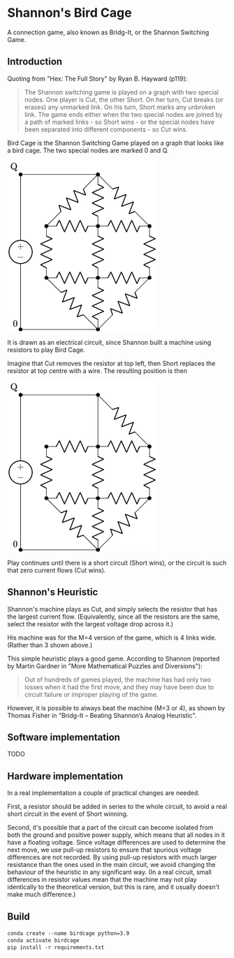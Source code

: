 # Shannon's Bird Cage

A connection game, also known as Bridg-It, or the Shannon Switching Game.

## Introduction

Quoting from "Hex: The Full Story" by Ryan B. Hayward (p119):

> The Shannon switching game is played on a graph with two special nodes. One player is Cut, the other Short. On her turn, Cut breaks (or erases) any unmarked link. On his turn, Short marks any unbroken link. The game ends either when the two special nodes are joined by a path of marked links - so Short wins - or the special nodes have been separated into different components - so Cut wins.

Bird Cage is the Shannon Switching Game played on a graph that looks like a bird cage. The two special nodes are marked 0 and Q.

![Bird Cage circuit start](birdcage_move0.png)

It is drawn as an electrical circuit, since Shannon built a machine using resistors to play Bird Cage.

Imagine that Cut removes the resistor at top left, then Short replaces the resistor at top centre with a wire. The resulting position is then

![Bird Cage circuit move 2](birdcage_move2.png)

Play continues until there is a short circuit (Short wins), or the circuit is such that zero current flows (Cut wins).

## Shannon's Heuristic

Shannon's machine plays as Cut, and simply selects the resistor that has the largest current flow. (Equivalently, since all the resistors are the same, select the resistor with the largest voltage drop across it.)

His machine was for the M=4 version of the game, which is 4 links wide. (Rather than 3 shown above.)

This simple heuristic plays a good game. According to Shannon (reported by Martin Gardner in "More Mathematical Puzzles and Diversions"):

> Out of hundreds of games played, the machine has had only two losses when it had the first move, and they may have been due to circuit failure or improper playing of the game.

However, it is possible to always beat the machine (M=3 or 4), as shown by Thomas Fisher in "Bridg-It – Beating Shannon’s Analog Heuristic".

## Software implementation

TODO

## Hardware implementation

In a real implementation a couple of practical changes are needed.

First, a resistor should be added in series to the whole circuit, to avoid a real short circuit in the event of Short winning.

Second, it's possible that a part of the circuit can become isolated from both the ground and positive power supply, which means that all nodes in it have a floating voltage. Since voltage differences are used to determine the next move, we use pull-up resistors to ensure that spurious voltage differences are not recorded. By using pull-up resistors with much larger resistance than the ones used in the main circuit, we avoid changing the behaviour of the
heuristic in any significant way. (In a real circuit, small differences in resistor values mean that the machine may not play identically to the theoretical version, but this is rare, and it usually doesn't make much difference.)

## Build

```shell
conda create --name birdcage python=3.9
conda activate birdcage
pip install -r requirements.txt
```
